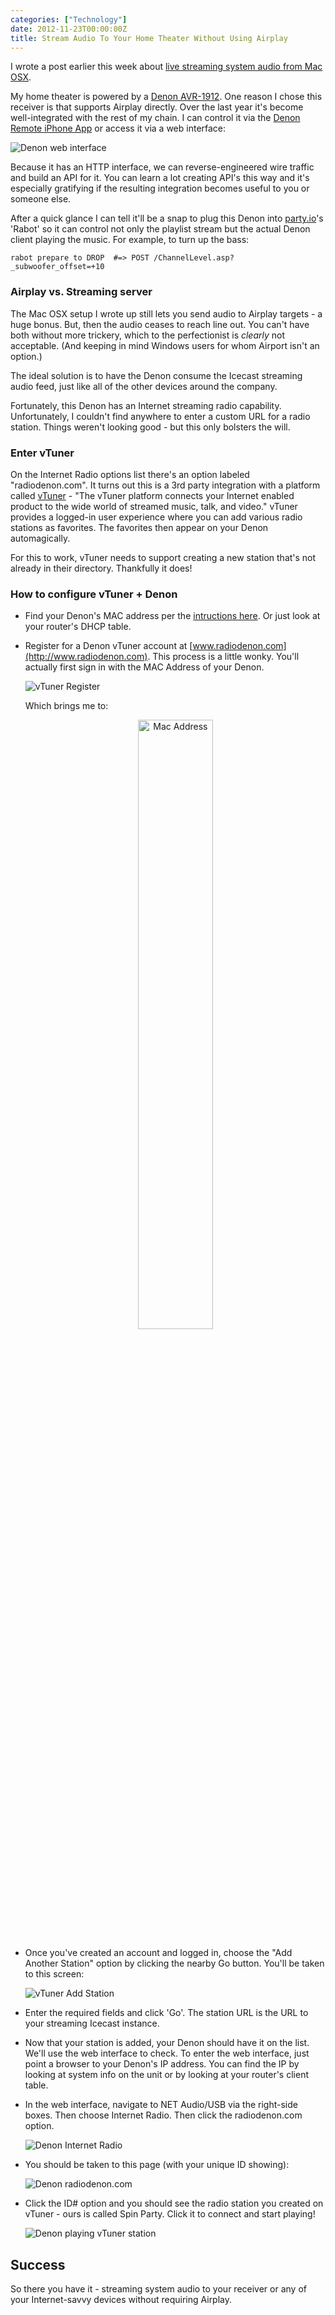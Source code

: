 ```yaml
---
categories: ["Technology"]
date: 2012-11-23T00:00:00Z
title: Stream Audio To Your Home Theater Without Using Airplay
---
```


I wrote a post earlier this week about [live streaming system audio from Mac OSX](http://www.dzello.com/blog/2012/11/21/live-stream-audio-from-osx-mountain-lion-with-icecast-and-darkice/).

My home theater is powered by a [Denon AVR-1912](http://www.amazon.com/gp/product/B004U403XQ/ref=as_li_ss_tl?ie=UTF8&camp=1789&creative=390957&creativeASIN=B004U403XQ&linkCode=as2&tag=looartblo-20).
One reason I chose this receiver is that supports Airplay directly. Over the last year it's become well-integrated with the rest of my chain. I can
control it via the [Denon Remote iPhone App](https://itunes.apple.com/us/app/denon-remote-app/id388608879?mt=8) or access it via a web interface:

![Denon web interface](/images/denon-web-interface.png "Denon web interface")

Because it has an HTTP interface, we can reverse-engineered wire traffic and build an API for it.
You can learn a lot creating API's this way and it's especially gratifying if the resulting integration becomes useful to you or someone else.

After a quick glance I can tell it'll be a snap to plug this Denon into [party.io](http://party.io/)'s 'Rabot' so it can control not only the playlist
stream but the actual Denon client playing the music. For example, to turn up the bass:

```
rabot prepare to DROP  #=> POST /ChannelLevel.asp?_subwoofer_offset=+10
```

### Airplay vs. Streaming server

The Mac OSX setup I wrote up still lets you send audio to Airplay targets - a huge bonus. But, then the audio ceases to reach line out.
You can't have both without more trickery, which to the perfectionist is *clearly* not acceptable. (And keeping in mind Windows users for whom Airport isn't an option.)

The ideal solution is to have the Denon consume the Icecast streaming audio feed, just like all of the other devices around the company.

Fortunately, this Denon has an Internet streaming radio capability. Unfortunately, I couldn't find anywhere to enter a custom URL for a radio station.
Things weren't looking good - but this only bolsters the will.

### Enter vTuner

On the Internet Radio options list there's an option labeled "radiodenon.com". It turns out this is a 3rd party integration with a platform
called [vTuner](http://www.vtuner.com/) - "The vTuner platform connects your Internet enabled product to the wide world of streamed music, talk, and video."
vTuner provides a logged-in user experience where you can add various radio stations as favorites. The favorites then appear on your Denon automagically.

For this to work, vTuner needs to support creating a new station that's not already in their directory. Thankfully it does!

### How to configure vTuner + Denon

* Find your Denon's MAC address per the [intructions here](http://www.radiodenon.com/setupapp/denon/asp/help/moreinfo_tt.asp?lngy=eng). Or just look at your router's DHCP table.
* Register for a Denon vTuner account at [www.radiodenon.com](http://www.radiodenon.com). This process is a little wonky. You'll actually first sign in
with the MAC Address of your Denon.

  ![vTuner Register](/images/vtuner-1.png "vTuner Register")

  Which brings me to:

  <p style="text-align: center">
  <img src="/images/mac-address.gif" style="width: 50%" alt="Mac Address">
  </p>

* Once you've created an account and logged in, choose the "Add Another Station" option by clicking the nearby Go button. You'll be taken to this screen:

  ![vTuner Add Station](/images/vtuner-2.png "vTuner Add Station")

* Enter the required fields and click 'Go'. The station URL is the URL to your streaming Icecast instance.

* Now that your station is added, your Denon should have it on the list. We'll use the web interface to check. To enter the web interface, just point a browser to your Denon's IP address.
You can find the IP by looking at system info on the unit or by looking at your router's client table.

* In the web interface, navigate to NET Audio/USB via the right-side boxes. Then choose Internet Radio. Then click the radiodenon.com option.

  ![Denon Internet Radio](/images/denon-1.png "Denon Internet Radio")

* You should be taken to this page (with your unique ID showing):

  ![Denon radiodenon.com](/images/denon-2.png "Denon radiodenon.com")

* Click the ID# option and you should see the radio station you created on vTuner - ours is called Spin Party. Click it to connect and start playing!

  ![Denon playing vTuner station](/images/denon-3.png "Denon playing vTuner station")

## Success

So there you have it - streaming system audio to your receiver or any of your Internet-savvy devices without requiring Airplay.
